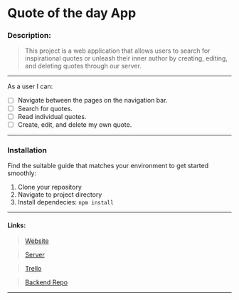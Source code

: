 # Quote of the day App

### Description:

> This project is a web application that allows users to search for inspirational quotes or unleash their inner author by creating, editing, and deleting quotes through our server.

---

As a user I can:

- [ ] Navigate between the pages on the navigation bar.
- [ ] Search for quotes.
- [ ] Read individual quotes.
- [ ] Create, edit, and delete my own quote.

---

### Installation

Find the suitable guide that matches your environment to get started smoothly:

1. Clone your repository
2. Navigate to project directory
3. Install dependecies: `npm install`

---

#### Links:

> [Website](https://monumental-fudge-e23f10.netlify.app/)

> [Server](https://quote-app-deploy.onrender.com/)

> [Trello](https://trello.com/b/6gSofW25/quotes-app-project)

> [Backend Repo](https://github.com/Nicolercc/portfolio-project-m4-BE)

---
